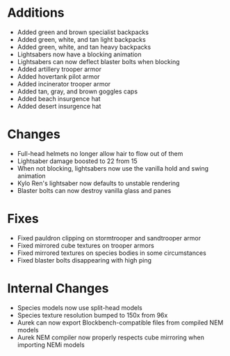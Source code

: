 # Additions

* Added green and brown specialist backpacks
* Added green, white, and tan light backpacks
* Added green, white, and tan heavy backpacks
* Lightsabers now have a blocking animation
* Lightsabers can now deflect blaster bolts when blocking
* Added artillery trooper armor
* Added hovertank pilot armor
* Added incinerator trooper armor
* Added tan, gray, and brown goggles caps
* Added beach insurgence hat
* Added desert insurgence hat

# Changes

* Full-head helmets no longer allow hair to flow out of them
* Lightsaber damage boosted to 22 from 15
* When not blocking, lightsabers now use the vanilla hold and swing animation
* Kylo Ren's lightsaber now defaults to unstable rendering
* Blaster bolts can now destroy vanilla glass and panes

# Fixes

* Fixed pauldron clipping on stormtrooper and sandtrooper armor
* Fixed mirrored cube textures on trooper armors
* Fixed mirrored textures on species bodies in some circumstances
* Fixed blaster bolts disappearing with high ping

# Internal Changes

* Species models now use split-head models
* Species texture resolution bumped to 150x from 96x
* Aurek can now export Blockbench-compatible files from compiled NEM models
* Aurek NEM compiler now properly respects cube mirroring when importing NEMi models
